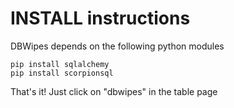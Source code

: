 # INSTALL instructions

DBWipes depends on the following python modules


    pip install sqlalchemy
    pip install scorpionsql

That's it!  Just click on "dbwipes" in the table page